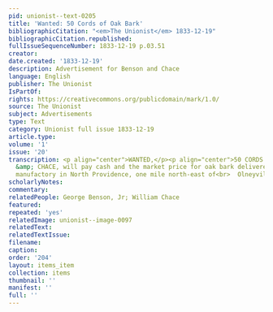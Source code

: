 ```yaml
---
pid: unionist--text-0205
title: 'Wanted: 50 Cords of Oak Bark'
bibliographicCitation: "<em>The Unionist</em> 1833-12-19"
bibliographicCitation.republished: 
fullIssueSequenceNumber: 1833-12-19 p.03.51
creator: 
date.created: '1833-12-19'
description: Advertisement for Benson and Chace
language: English
publisher: The Unionist
IsPartOf: 
rights: https://creativecommons.org/publicdomain/mark/1.0/
source: The Unionist
subject: Advertisements
type: Text
category: Unionist full issue 1833-12-19
article.type: 
volume: '1'
issue: '20'
transcription: <p align="center">WANTED,</p><p align="center">50 CORDS OF OAK BARK.</p><p>  BENSON
  &amp; CHACE, will pay cash and the market price for oak bark delivered<br>  at their
  manufactory in North Providence, one mile north-east of<br>  Olneyville.&nbsp;&nbsp;&nbsp;&nbsp;&nbsp;&nbsp;&nbsp;&nbsp;&nbsp;&nbsp;&nbsp;&nbsp;&nbsp;&nbsp;&nbsp;&nbsp;&nbsp;<br>  1<br></p>
scholarlyNotes: 
commentary: 
relatedPeople: George Benson, Jr; William Chace
featured: 
repeated: 'yes'
relatedImage: unionist--image-0097
relatedText: 
relatedTextIssue: 
filename: 
caption: 
order: '204'
layout: items_item
collection: items
thumbnail: ''
manifest: ''
full: ''
---
```

